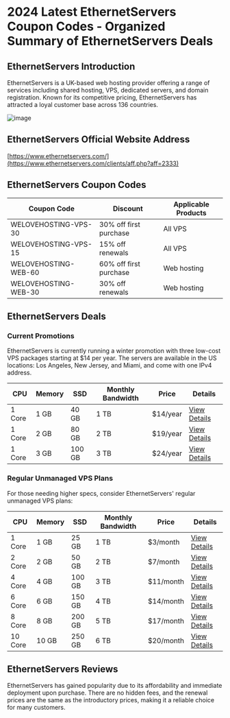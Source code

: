 # 2024 Latest EthernetServers Coupon Codes - Organized Summary of EthernetServers Deals

## EthernetServers Introduction
EthernetServers is a UK-based web hosting provider offering a range of services including shared hosting, VPS, dedicated servers, and domain registration. Known for its competitive pricing, EthernetServers has attracted a loyal customer base across 136 countries.

![image](https://github.com/SylviaoLeed18/EthernetServers/assets/167610891/52972efd-a3ca-4272-af55-448aa6143c6a)

## EthernetServers Official Website Address
[https://www.ethernetservers.com/](https://www.ethernetservers.com/clients/aff.php?aff=2333)

## EthernetServers Coupon Codes

| Coupon Code                        | Discount | Applicable Products |
|------------------------------------|----------|---------------------|
| WELOVEHOSTING-VPS-30               | 30% off first purchase | All VPS              |
| WELOVEHOSTING-VPS-15               | 15% off renewals | All VPS              |
| WELOVEHOSTING-WEB-60               | 60% off first purchase | Web hosting         |
| WELOVEHOSTING-WEB-30               | 30% off renewals | Web hosting         |

## EthernetServers Deals

### Current Promotions
EthernetServers is currently running a winter promotion with three low-cost VPS packages starting at $14 per year. The servers are available in the US locations: Los Angeles, New Jersey, and Miami, and come with one IPv4 address.

| CPU    | Memory | SSD  | Monthly Bandwidth | Price    | Details          |
|--------|--------|------|-------------------|----------|------------------|
| 1 Core | 1 GB   | 40 GB | 1 TB              | $14/year | [View Details](https://www.ethernetservers.com/clients/aff.php?aff=2333&pid=142) |
| 1 Core | 2 GB   | 80 GB | 2 TB              | $19/year | [View Details](https://www.ethernetservers.com/clients/aff.php?aff=2333&pid=143) |
| 1 Core | 3 GB   | 100 GB| 3 TB              | $24/year | [View Details](https://www.ethernetservers.com/clients/aff.php?aff=2333&pid=195) |

### Regular Unmanaged VPS Plans
For those needing higher specs, consider EthernetServers' regular unmanaged VPS plans:

| CPU    | Memory | SSD  | Monthly Bandwidth | Price     | Details          |
|--------|--------|------|-------------------|-----------|------------------|
| 1 Core | 1 GB   | 25 GB | 1 TB              | $3/month  | [View Details](https://www.ethernetservers.com/clients/aff.php?aff=2333&gid=1) |
| 2 Core | 2 GB   | 50 GB | 2 TB              | $7/month  | [View Details](https://www.ethernetservers.com/clients/aff.php?aff=2333&gid=1) |
| 4 Core | 4 GB   | 100 GB| 3 TB              | $11/month | [View Details](https://www.ethernetservers.com/clients/aff.php?aff=2333&gid=1) |
| 6 Core | 6 GB   | 150 GB| 4 TB              | $14/month | [View Details](https://www.ethernetservers.com/clients/aff.php?aff=2333&gid=1) |
| 8 Core | 8 GB   | 200 GB| 5 TB              | $17/month | [View Details](https://www.ethernetservers.com/clients/aff.php?aff=2333&gid=1) |
| 10 Core| 10 GB  | 250 GB| 6 TB              | $20/month | [View Details](https://www.ethernetservers.com/clients/aff.php?aff=2333&gid=1) |

## EthernetServers Reviews
EthernetServers has gained popularity due to its affordability and immediate deployment upon purchase. There are no hidden fees, and the renewal prices are the same as the introductory prices, making it a reliable choice for many customers.
